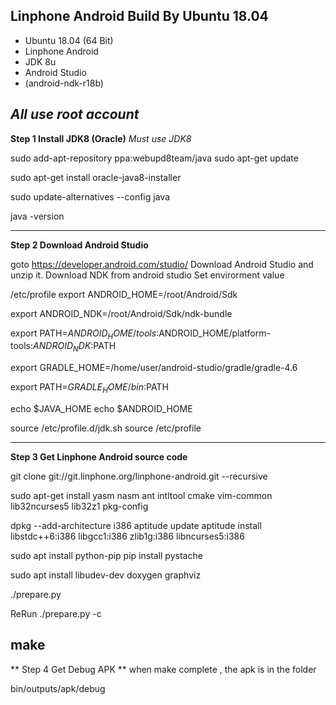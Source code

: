 Linphone Android Build By Ubuntu 18.04
----
- Ubuntu 18.04 (64 Bit)
- Linphone Android
- JDK 8u
- Android Studio
- (android-ndk-r18b)

*All use root account*
----
**Step 1 Install JDK8 (Oracle)**
*Must use JDK8*

  sudo add-apt-repository ppa:webupd8team/java
  sudo apt-get update

  sudo apt-get install oracle-java8-installer

  sudo update-alternatives --config java

  java -version

----
**Step 2 Download Android Studio**

goto https://developer.android.com/studio/
Download Android Studio and unzip it.
Download NDK from android studio
Set envirorment value

/etc/profile
  export ANDROID_HOME=/root/Android/Sdk

  export ANDROID_NDK=/root/Android/Sdk/ndk-bundle

  export PATH=$ANDROID_HOME/tools:$ANDROID_HOME/platform-tools:$ANDROID_NDK:$PATH

  export GRADLE_HOME=/home/user/android-studio/gradle/gradle-4.6

  export PATH=$GRADLE_HOME/bin:$PATH

  echo $JAVA_HOME
  echo $ANDROID_HOME

  source /etc/profile.d/jdk.sh
  source /etc/profile

----
**Step 3 Get Linphone Android source code**

  git clone git://git.linphone.org/linphone-android.git --recursive

  sudo apt-get install yasm nasm ant intltool cmake vim-common lib32ncurses5 lib32z1 pkg-config

  dpkg --add-architecture i386
  aptitude update
  aptitude install libstdc++6:i386 libgcc1:i386 zlib1g:i386 libncurses5:i386

  sudo apt install python-pip
  pip install pystache

  sudo apt install libudev-dev doxygen graphviz

./prepare.py

  ReRun
./prepare.py -c

make
----
** Step 4 Get Debug APK **
when make complete , the apk is in the folder

bin/outputs/apk/debug
